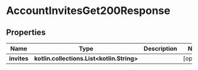 
# AccountInvitesGet200Response

## Properties
Name | Type | Description | Notes
------------ | ------------- | ------------- | -------------
**invites** | **kotlin.collections.List&lt;kotlin.String&gt;** |  |  [optional]



